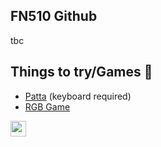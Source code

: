 ## FN510 Github
tbc
 

## Things to try/Games 🤠

- [Patta](https://fn510.github.io/patta/) (keyboard required)
- [RGB Game](https://fn510.github.io/ColourGame/)





<img src='https://www.flaticon.com/svg/static/icons/svg/145/145807.svg' width='25px'>
